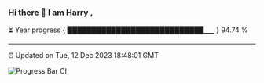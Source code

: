 ### Hi there 👋 I am Harry , 

⏳ Year progress { ████████████████████████████▁▁ } 94.74 %

---

⏰ Updated on Tue, 12 Dec 2023 18:48:01 GMT

![Progress Bar CI](https://github.com/duykhang68/duykhang68/workflows/Progress%20Bar%20CI/badge.svg)
